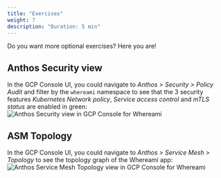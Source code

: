 ```yaml
---
title: "Exercises"
weight: 7
description: "Duration: 5 min"
---
```

Do you want more optional exercises? Here you are!

## Anthos Security view

In the GCP Console UI, you could navigate to _Anthos > Security > Policy Audit_ and filter by the `whereami` namespace to see that the 3 security features _Kubernetes Network policy_, _Service access control_ and _mTLS status_ are enabled in green:
![Anthos Security view in GCP Console for Whereami](/images/whereami-anthos-security-view.png)

## ASM Topology

In the GCP Console UI, you could navigate to _Anthos > Service Mesh > Topology_ to see the topology graph of the Whereami app:
![Anthos Service Mesh Topology view in GCP Console for Whereami](/images/whereami-service-mesh-topology.png)